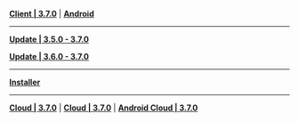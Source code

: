 **[Client | 3.7.0](https://autopatchcnws.yuanshen.com/client_app/download/pc_zip/20230513200250_hFVOC1wXPDVnzH87/YuanShen_3.7.0.zip)** | **[Android](https://autopatchcnws.yuanshen.com/client_app/download/Android/20230513200208_1zoW0Mjbs3RTCNvV/mihoyo/yuanshen_3.7.0.apk)**

---

**[Update | 3.5.0 - 3.7.0](https://autopatchcnws.yuanshen.com/client_app/update/hk4e_cn/18/game_3.5.0_3.7.0_hdiff_nCAjMWYZUqVxTOPr.zip)**

**[Update | 3.6.0 - 3.7.0](https://autopatchcnws.yuanshen.com/client_app/update/hk4e_cn/18/game_3.6.0_3.7.0_hdiff_Hg6VUMKer0GyQzCs.zip)**

---

**[Installer](https://autopatchcnws.yuanshen.com/client_app/download/launcher/20230510151233_AdNYBWhbj9DfD4TF/mihoyo/yuanshen_setup_20230508115935.exe)**

---

**[Cloud | 3.7.0](https://autopatchcnws.yuanshen.com/client_app/download/cloudgame/pc/20230523141442_RCG8ntgFmx2Wm8My/mihoyo/yscloud_3.7.0.exe)** |  **[Cloud | 3.7.0](https://cloudgame-static.mihoyo.com/app/pc/GenshinImpactCloudGame_3.7.0.799_release_prod_setup_20230523121452_mihoyo.exe)** | **[Android Cloud | 3.7.0](https://autopatchcnws.yuanshen.com/client_app/download/cloudgame/android/20230515165901_nX4q1sUGKhDuQUEy/mihoyo/yscloud_3.7.0.apk)**
